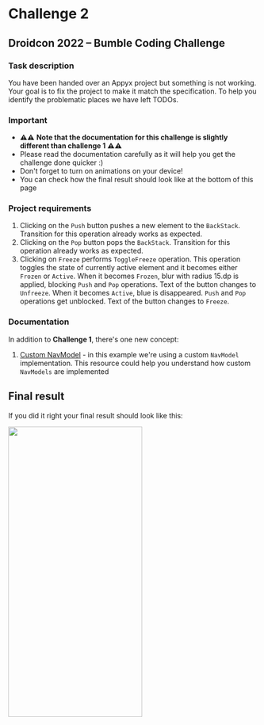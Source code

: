 #  Challenge 2 

## Droidcon 2022 – Bumble Coding Challenge 

### Task description

You have been handed over an Appyx project but something is not working. Your goal is to fix the project
to make it match the specification. To help you identify the problematic places we have left TODOs.


### Important

- ⚠️⚠️ **Note that the documentation for this challenge is slightly different than challenge 1** ⚠️⚠️
- Please read the documentation carefully as it will help you get the challenge done quicker :) 
- Don't forget to turn on animations on your device!
- You can check how the final result should look like at the bottom of this page


### Project requirements

1. Clicking on the `Push` button pushes a new element to the `BackStack`. Transition for this operation already works as expected.
2. Clicking on the `Pop` button pops the `BackStack`. Transition for this operation already works as expected.
3. Clicking on `Freeze` performs `ToggleFreeze` operation. This operation toggles the state of currently active element and it becomes either `Frozen` or `Active`.
When it becomes `Frozen`, blur with radius 15.dp is applied, blocking `Push` and `Pop` operations. Text of the button changes to `Unfreeze`.
When it becomes `Active`, blue is disappeared. `Push` and `Pop` operations get unblocked. Text of the button changes to `Freeze`.


### Documentation

In addition to **Challenge 1**, there's one new concept:

1. [Custom NavModel](https://bumble-tech.github.io/appyx/navmodel/custom/) - in this example we're using a custom `NavModel` implementation.
This resource could help you understand how custom `NavModels` are implemented


## Final result

If you did it right your final result should look like this:

<img src="https://i.imgur.com/P9NBuij.gif" width="270" height="586">
